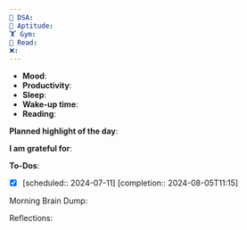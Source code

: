 ```yaml
---
🤖 DSA: 
🧠 Aptitude: 
🏋 Gym: 
📖 Read: 
❌:
---
```

- **Mood**: 
- **Productivity**:
- **Sleep**:
- **Wake-up time**:
- **Reading**: 


**Planned highlight of the day**:

**I am grateful for**:

**To-Dos**:
- [x]    [scheduled:: 2024-07-11]  [completion:: 2024-08-05T11:15]

Morning Brain Dump:

Reflections:
